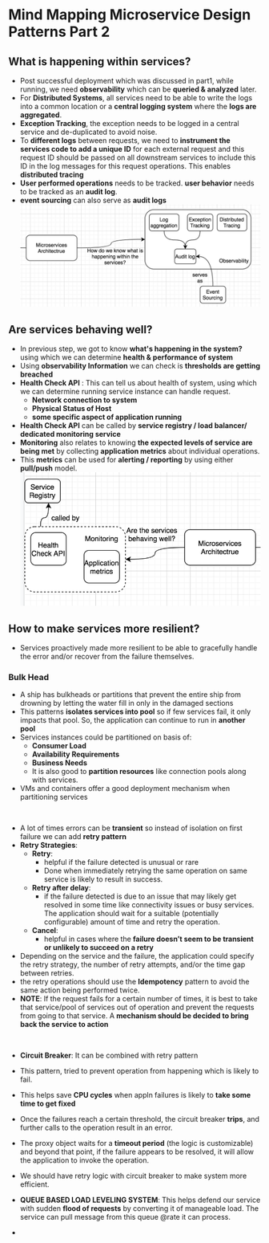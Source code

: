 # Mind Mapping Microservice Design Patterns Part 2

## What is happening within services?
* Post successful deployment which was discussed in part1, while running, we need **observability** which can be **queried & analyzed** later. 
* For **Distributed Systems**, all services need to be able to write the logs into a common location or a **central logging system** where the **logs are aggregated**.
* **Exception Tracking**, the exception needs to be logged in a central service and de-duplicated to avoid noise.
* To **different logs** between requests, we need to **instrument the services code to add a unique ID** for each external request and this request ID should be passed on all downstream services to include this ID in the log messages for this request operations. This enables **distributed tracing**
* **User performed operations** needs to be tracked. **user behavior** needs to be tracked as an **audit log**. 
* **event sourcing** can also serve as **audit logs**
![img1](./img/1_RjW12juZ-9kj-9Cp01SQCQ.png)

## Are services behaving well?
* In previous step, we got to know **what's happening in the system?** using which we can determine **health & performance of system**
* Using **observability Information** we can check is **thresholds are getting breached**
* **Health Check API** : This can tell us about health of system, using which we can determine running service instance can handle request. 
    * **Network connection to system**
    * **Physical Status of Host** 
    * **some specific aspect of application running**
* **Health Check API** can be called by **service registry / load balancer/ dedicated monitoring service** 
* **Monitoring** also relates to knowing **the expected levels of service are being met** by collecting **application metrics** about individual operations. 
* This **metrics** can be used for **alerting / reporting** by using either **pull/push** model. 
![img2](./img/1_Ud6Wdx4gaVLdo7-O3CpW2g.png)

## How to make services more resilient?
* Services proactively made more resilient to be able to gracefully handle the error and/or recover from the failure themselves.

### Bulk Head 
* A ship has bulkheads or partitions that prevent the entire ship from drowning by letting the water fill in only in the damaged sections
* This patterns **isolates services into pool** so if few services fail, it only impacts that pool. So, the application can continue to run in **another pool**
* Services instances could be partitioned on basis of: 
    * **Consumer Load** 
    * **Availability Requirements** 
    * **Business Needs** 
    * It is also good to **partition resources** like connection pools along with services. 
* VMs and containers offer a good deployment mechanism when partitioning services 
<br/>

* A lot of times errors can be **transient** so instead of isolation on first failure we can add **retry pattern**
* **Retry Strategies**: 
    * **Retry**: 
        *  helpful if the failure detected is unusual or rare
        * Done when immediately retrying the same operation on same service is likely to result in success. 
    * **Retry after delay**: 
        *  if the failure detected is due to an issue that may likely get resolved in some time like connectivity issues or busy services. The application should wait for a suitable (potentially configurable) amount of time and retry the operation.
    * **Cancel**: 
        * helpful in cases where the **failure doesn’t seem to be transient or unlikely to succeed on a retry**
* Depending on the service and the failure, the application could specify the retry strategy, the number of retry attempts, and/or the time gap between retries.
* the retry operations should use the **Idempotency** pattern to avoid the same action being performed twice.
* **NOTE**: If the request fails for a certain number of times, it is best to take that service/pool of services out of operation and prevent the requests from going to that service. A **mechanism should be decided to bring back the service to action** 
<br/>

* **Circuit Breaker**: It can be combined with retry pattern
* This pattern, tried to prevent operation from happening which is likely to fail. 
* This helps save **CPU cycles** when appln failures is likely to **take some time to get fixed** 
* Once the failures reach a certain threshold, the circuit breaker **trips**, and further calls to the operation result in an error.
*  The proxy object waits for a **timeout period** (the logic is customizable) and beyond that point, if the failure appears to be resolved, it will allow the application to invoke the operation.
* We should have retry logic with circuit breaker to make system more efficient. 

* **QUEUE BASED LOAD LEVELING SYSTEM**: This helps defend our service with sudden **flood of requests** by converting it of manageable load. The service can pull message from this queue @rate it can process. 
* 